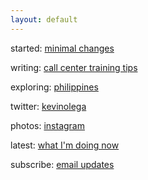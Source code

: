 ```yaml
---
layout: default
---
```

started:    [minimal changes](http://minimalchanges.com)

writing:    [call center training tips](http://callcentertrainingtips.com)

exploring:  [philippines](http://philippineislandliving.com)

twitter:    [kevinolega](https://twitter.com/kevinolega)

photos: [instagram](https://instagram.com/kevinolega)

latest: [what I'm doing now](http://http://kevinolega.com/now)

subscribe:  [email updates](http://eepurl.com/oCUar)